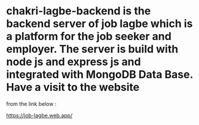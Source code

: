 # chakri-lagbe-backend is the backend server of job lagbe which is a platform for the job seeker and employer. The server is build with node js and express js and integrated with MongoDB Data Base. Have a visit to the website 
from the link below :

https://job-lagbe.web.app/
